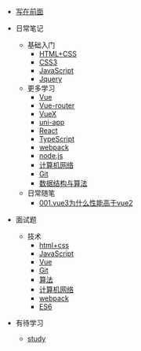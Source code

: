 - [写在前面](doc/guider.md)
- 日常笔记
    - 基础入门
        - [HTML+CSS](doc/notes/Basics/html+CSS.md)
        - [CSS3](doc/notes/Basics/CSS3.md)
        - [JavaScript](doc/notes/Basics/JavaScript.md)
        - [Jquery](doc/notes/Basics/Jquery.md)
    - 更多学习
        - [Vue](doc/notes/Frame/Vue.md)
        - [Vue-router](doc/notes/Frame/Vue-router.md)
        - [VueX](doc/notes/Frame/VueX.md)
        - [uni-app](doc/notes/Frame/uni-app.md)
        - [React](doc/notes/Frame/React.md)
        - [TypeScript](doc/notes/Frame/TypeScript.md)
        - [webpack](doc/notes/Frame/webpack.md)
        - [node.js](doc/notes/Frame/node.js.md)
        - [计算机网络](doc/notes/Frame/Internet.md)
        - [Git](doc/notes/Frame/Git.md)
        - [数据结构与算法](doc/notes/Frame/algorithm.md)
    - 日常随笔
        - [001.vue3为什么性能高于vue2](doc/notes/More/vue3.md)
        
       
- 面试题
    - 技术
        - [html+css](doc/interview/technology/formalCSS.md)
        - [JavaScript](doc/interview/technology/JavaScript.md)
        - [Vue](doc/interview/technology/Vue.md)
        - [Git](doc/interview/technology/git.md)
        - [算法](doc/interview/technology/suan.md)
        - [计算机网络](doc/interview/technology/internet.md)
        - [webpack](doc/interview/technology/webpack.md)
        - [ES6](doc/interview/technology/ES6.md)
- 有待学习
    - [study](doc/study/more.md)
    <!-- - [アニメ](doc/study/comic.md) -->
    
